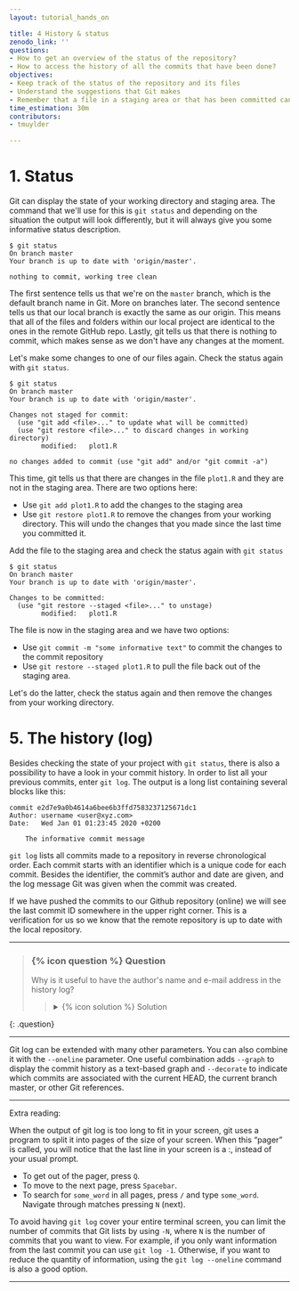 ```yaml
---
layout: tutorial_hands_on

title: 4 History & status
zenodo_link: ''
questions:
- How to get an overview of the status of the repository?
- How to access the history of all the commits that have been done?
objectives:
- Keep track of the status of the repository and its files
- Understand the suggestions that Git makes
- Remember that a file in a staging area or that has been committed can be undone.  
time_estimation: 30m
contributors:
- tmuylder

---
```



# 1. Status
Git can display the state of your working directory and staging area. The command that we'll use for this is `git status` and depending on the situation the output will look differently, but it will always give you some informative status description.

```
$ git status
On branch master
Your branch is up to date with 'origin/master'.

nothing to commit, working tree clean
```
The first sentence tells us that we're on the `master` branch, which is the default branch name in Git. More on branches later. The second sentence tells us that our local branch is exactly the same as our origin. This means that all of the files and folders within our local project are identical to the ones in the remote GitHub repo. Lastly, git tells us that there is nothing to commit, which makes sense as we don't have any changes at the moment. 


Let's make some changes to one of our files again.  Check the status again with `git status`.
```
$ git status
On branch master
Your branch is up to date with 'origin/master'.

Changes not staged for commit:
  (use "git add <file>..." to update what will be committed)
  (use "git restore <file>..." to discard changes in working directory)
        modified:   plot1.R

no changes added to commit (use "git add" and/or "git commit -a")
```
This time, git tells us that there are changes in the file `plot1.R` and they are not in the staging area. There are two options here:
- Use `git add plot1.R` to add the changes to the staging area 
- Use `git restore plot1.R` to remove the changes from your working directory. This will undo the changes that you made since the last time you committed it. 

Add the file to the staging area and check the status again with `git status`

```
$ git status
On branch master
Your branch is up to date with 'origin/master'.

Changes to be committed:
  (use "git restore --staged <file>..." to unstage)
        modified:   plot1.R
```
The file is now in the staging area and we have two options:
- Use `git commit -m "some informative text"` to commit the changes to the commit repository
- Use `git restore --staged plot1.R` to pull the file back out of the staging area.

Let's do the latter, check the status again and then remove the changes from your working directory. 





# 5. The history (log)
Besides checking the state of your project with `git status`, there is also a possibility to have a look in your commit history. In order to list all your previous commits, enter `git log`. The output is a long list containing several blocks like this:
```
commit e2d7e9a0b4614a6bee6b3ffd7583237125671dc1
Author: username <user@xyz.com>
Date:   Wed Jan 01 01:23:45 2020 +0200

    The informative commit message
```
`git log` lists all commits made to a repository in reverse chronological order. Each commit starts with an identifier which is a unique code for each commit. Besides the identifier, the commit’s author and date are given, and the log message Git was given when the commit was created.

If we have pushed the commits to our Github repository (online) we will see the last commit ID somewhere in the upper right corner. This is a verification for us so we know that the remote repository is up to date with the local repository. 

---

> ### {% icon question %} Question
> 
> Why is it useful to have the author's name and e-mail address in the history log?
>
>    > <details markdown="1">
>    > <summary>{% icon solution %} Solution
>    > </summary>
>    > It's obvious that in this local project we've been doing all the changes & commits. However at a certain point you migth cooperate with someone else on the same project. In this case it's useful to know who did what changes.  
>    >
>    > </details>
>
{: .question}

---

Git log can be extended with many other parameters. You can also combine it with the `--oneline` parameter. One useful combination adds `--graph` to display the commit history as a text-based graph and `--decorate` to indicate which commits are associated with the current HEAD, the current branch master, or other Git references.

---
Extra reading:

When the output of git log is too long to fit in your screen, git uses a program to split it into pages of the size of your screen. When this “pager” is called, you will notice that the last line in your screen is a :, instead of your usual prompt.
- To get out of the pager, press `Q`.
- To move to the next page, press `Spacebar`.
- To search for `some_word` in all pages, press `/` and type `some_word`. Navigate through matches pressing `N` (next).

To avoid having `git log` cover your entire terminal screen, you can limit the number of commits that Git lists by using `-N`, where `N` is the number of commits that you want to view. For example, if you only want information from the last commit you can use `git log -1`. Otherwise, if you want to reduce the quantity of information, using the `git log --oneline` command is also a good option.

---






